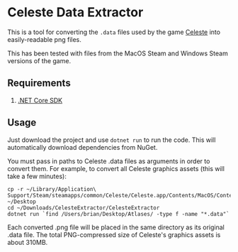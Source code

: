 Celeste Data Extractor
======================

This is a tool for converting the `.data` files used by the game [Celeste](http://www.celestegame.com/) into easily-readable png files. 

This has been tested with files from the MacOS Steam and Windows Steam versions of the game.

Requirements
------------

1. [.NET Core SDK](https://www.microsoft.com/net/download/)

Usage
-----

Just download the project and use `dotnet run` to run the code. This will automatically download dependencies from NuGet. 

You must pass in paths to Celeste .data files as arguments in order to convert them. For example, to convert all Celeste graphics assets (this will take a few minutes):

```
cp -r ~/Library/Application\ Support/Steam/steamapps/common/Celeste/Celeste.app/Contents/MacOS/Content/Graphics/Atlases ~/Desktop
cd ~/Downloads/CelesteExtractor/CelesteExtractor
dotnet run `find /Users/brian/Desktop/Atlases/ -type f -name "*.data"`
```

Each converted .png file will be placed in the same directory as its original .data file. The total PNG-compressed size of Celeste's graphics assets is about 310MB.
